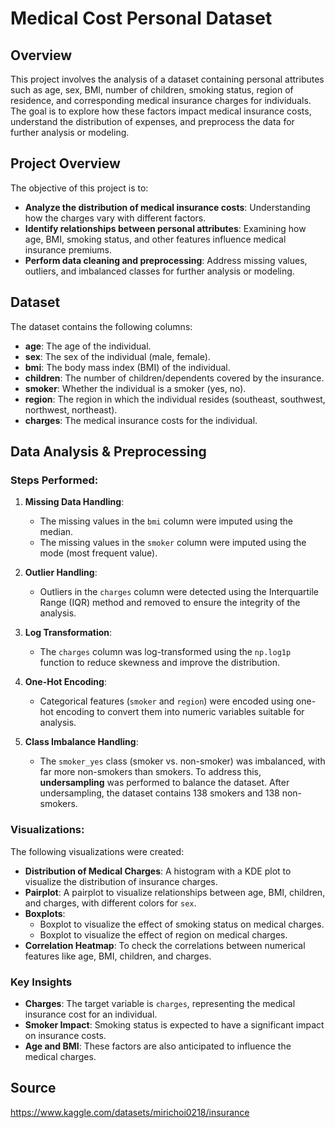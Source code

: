 # Medical Cost Personal Dataset

## Overview

This project involves the analysis of a dataset containing personal attributes such as age, sex, BMI, number of children, smoking status, region of residence, and corresponding medical insurance charges for individuals. The goal is to explore how these factors impact medical insurance costs, understand the distribution of expenses, and preprocess the data for further analysis or modeling.

## Project Overview

The objective of this project is to:
- **Analyze the distribution of medical insurance costs**: Understanding how the charges vary with different factors.
- **Identify relationships between personal attributes**: Examining how age, BMI, smoking status, and other features influence medical insurance premiums.
- **Perform data cleaning and preprocessing**: Address missing values, outliers, and imbalanced classes for further analysis or modeling.

## Dataset

The dataset contains the following columns:

- **age**: The age of the individual.
- **sex**: The sex of the individual (male, female).
- **bmi**: The body mass index (BMI) of the individual.
- **children**: The number of children/dependents covered by the insurance.
- **smoker**: Whether the individual is a smoker (yes, no).
- **region**: The region in which the individual resides (southeast, southwest, northwest, northeast).
- **charges**: The medical insurance costs for the individual.

## Data Analysis & Preprocessing

### Steps Performed:
1. **Missing Data Handling**: 
   - The missing values in the `bmi` column were imputed using the median.
   - The missing values in the `smoker` column were imputed using the mode (most frequent value).

2. **Outlier Handling**: 
   - Outliers in the `charges` column were detected using the Interquartile Range (IQR) method and removed to ensure the integrity of the analysis.

3. **Log Transformation**: 
   - The `charges` column was log-transformed using the `np.log1p` function to reduce skewness and improve the distribution.

4. **One-Hot Encoding**: 
   - Categorical features (`smoker` and `region`) were encoded using one-hot encoding to convert them into numeric variables suitable for analysis.

5. **Class Imbalance Handling**:
   - The `smoker_yes` class (smoker vs. non-smoker) was imbalanced, with far more non-smokers than smokers. To address this, **undersampling** was performed to balance the dataset. After undersampling, the dataset contains 138 smokers and 138 non-smokers.

### Visualizations:
The following visualizations were created:
- **Distribution of Medical Charges**: A histogram with a KDE plot to visualize the distribution of insurance charges.
- **Pairplot**: A pairplot to visualize relationships between age, BMI, children, and charges, with different colors for `sex`.
- **Boxplots**: 
   - Boxplot to visualize the effect of smoking status on medical charges.
   - Boxplot to visualize the effect of region on medical charges.
- **Correlation Heatmap**: To check the correlations between numerical features like age, BMI, children, and charges.

### Key Insights

- **Charges**: The target variable is `charges`, representing the medical insurance cost for an individual. 
- **Smoker Impact**: Smoking status is expected to have a significant impact on insurance costs.
- **Age and BMI**: These factors are also anticipated to influence the medical charges.

## Source

https://www.kaggle.com/datasets/mirichoi0218/insurance
